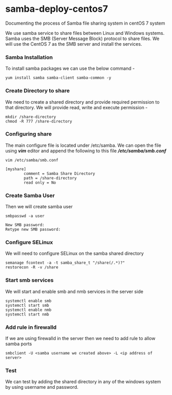 # samba-deploy-centos7
Documenting the process of Samba file sharing system in centOS 7 system

We use samba service to share files between Linux and Windows systems. Samba uses the SMB (Server Message Block) protocol to share files. We will use the CentOS 7 as the SMB server and install the services. 

### Samba Installation 
To install samba packages we can use the below command -
```
yum install samba samba-client samba-common -y
```

### Create Directory to share
We need to create a shared directory and provide required permission to that directory. We will provide read, write and execute permission -
```
mkdir /share-directory
chmod -R 777 /share-directory
```

### Configuring share
The main configure file is located under /etc/samba. We can open the file using <b><i>vim</i></b> editor and append the following to this file <b><i>/etc/samba/smb.conf</i></b>
```
vim /etc/samba/smb.conf

[myshare]
        comment = Samba Share Directory
        path = /share-directory
        read only = No
```

### Create Samba User
Then we will create samba user 
```
smbpasswd -a user

New SMB password:
Retype new SMB password:
```

### Configure SELinux
We will need to configure SELinux on the samba shared directory
```
semanage fcontext -a -t samba_share_t "/share(/.*)?"
restorecon -R -v /share
```

### Start smb services
We will start and enable smb and nmb services in the server side 
```
systemctl enable smb
systemctl start smb
systemctl enable nmb
systemctl start nmb
```
### Add rule in firewalld 
If we are using firewalld in the server then we need to add rule to allow samba ports 
```
smbclient -U <samba username we created above> -L <ip address of server>
```

### Test 
We can test by adding the shared directory in any of the windows system by using username and password. 
